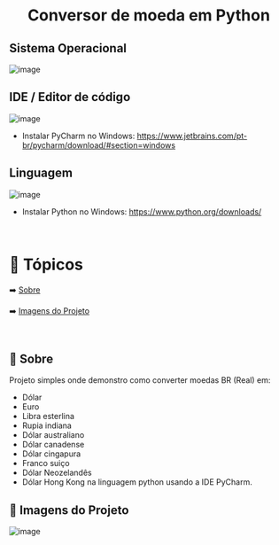 <h1 align="center">
  <a> Conversor de moeda em Python </a>
</h1>




<h2>Sistema Operacional</h2>

![image](https://user-images.githubusercontent.com/37275221/125127956-b2f42c80-e0d3-11eb-9d38-619abc7148ce.png) 


<h2>IDE / Editor de código </h2>

![image](https://user-images.githubusercontent.com/37275221/127346661-b2b51a03-8e4c-4788-a691-7554cf58948f.png)

- Instalar PyCharm no Windows: https://www.jetbrains.com/pt-br/pycharm/download/#section=windows

<h2> Linguagem </h2>

![image](https://user-images.githubusercontent.com/37275221/127339559-86d42197-0534-49ea-8325-613108cce4f2.png)

- Instalar Python no Windows: https://www.python.org/downloads/ 

<br>


🏁 Tópicos
=================
 <!--ts-->
  ➡️ [Sobre](#Sobre)
  
  ➡️ [Imagens do Projeto](#ImgDoProj)

<br>



<h2> 🔵 Sobre </h2>

Projeto simples onde demonstro como converter moedas BR (Real) em:

- Dólar
- Euro
- Libra  esterlina
- Rupia  indiana
- Dólar  australiano
- Dólar  canadense
- Dólar  cingapura
- Franco suiço
- Dólar  Neozelandês
- Dólar  Hong Kong  na linguagem python usando a IDE PyCharm. 


<h2> 🔵 Imagens do Projeto</h2>

![image](https://user-images.githubusercontent.com/37275221/127364816-2c697ae5-9aaa-408e-bd68-66984eac2725.png)



